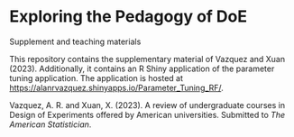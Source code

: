 # Exploring the Pedagogy of DoE
 Supplement and teaching materials

 This repository contains the supplementary material of Vazquez and Xuan (2023). Additionally, it contains an R Shiny application of the parameter tuning application. The application is hosted at https://alanrvazquez.shinyapps.io/Parameter_Tuning_RF/.  

Vazquez, A. R. and Xuan, X. (2023). A review of undergraduate courses in Design of Experiments offered by American universities. Submitted to *The American Statistician*.
